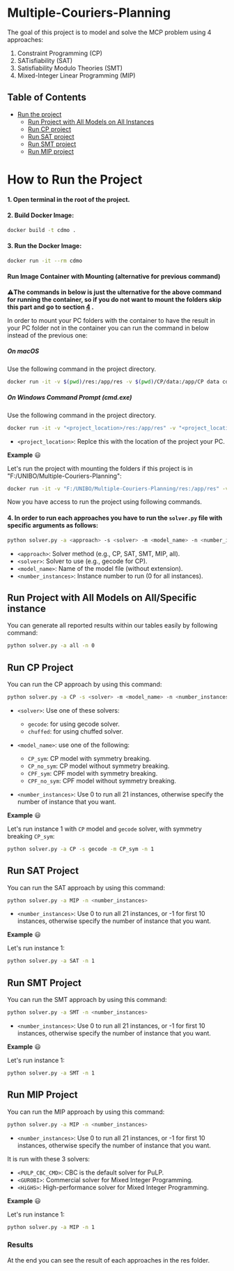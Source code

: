 # Multiple-Couriers-Planning
The goal of this project is to model and solve the MCP problem using 4 approaches:

1. Constraint Programming (CP)
2. SATisfiability (SAT)
3. Satisfiability Modulo Theories (SMT)
4. Mixed-Integer Linear Programming (MIP)

## Table of Contents
- [Run the project](#How-to-Run-the-Project)
    - [Run Project with All Models on All Instances](#run-project-with-all-models-on-all-instances)
    - [Run CP project](#run-cp-project)
    - [Run SAT project](#run-sat-project)
    - [Run SMT project](#run-smt-project)
    - [Run MIP project](#run-mip-project)

# How to Run the Project
#### 1. Open terminal in the root of the project.
#### 2. Build Docker Image:

```bash
docker build -t cdmo .
```

#### 3. Run the Docker Image:

```bash
docker run -it --rm cdmo
```
#### Run Image Container with Mounting (alternative for previous command)

⚠️**The commands in below is just the ulternative for the above command for running the container, so if you do not want to mount the folders skip this part and go to section [4](#4-in-order-to-run-each-approaches-you-have-to-run-the-solverpy-file-with-specific-arguments-as-follows)
.**

In order to mount your PC folders with the container to have the result in your PC folder not in the container you can run the command in below instead of the previous one:

##### **On macOS**

Use the following command in the project directory.

```bash
docker run -it -v $(pwd)/res:/app/res -v $(pwd)/CP/data:/app/CP data cdmo
```

##### **On Windows Command Prompt (cmd.exe)**

Use the following command in the project directory.

```bash 
docker run -it -v "<project_location>/res:/app/res" -v "<project_location>/Instances:/app/Instances" cdmo
```
- `<project_location>`: Replce this with the location of the project your PC.

**Example** 😃

Let's run the project with mounting the folders if this project is in "F:/UNIBO/Multiple-Couriers-Planning":

```bash
docker run -it -v "F:/UNIBO/Multiple-Couriers-Planning/res:/app/res" -v "F:/UNIBO/Multiple-Couriers-Planning/Instances:/app/Instances" cdmo
```

Now you have access to run the project using following commands.

#### 4. In order to run each approaches you have to run the `solver.py` file with specific arguments as follows:

```bash
python solver.py -a <approach> -s <solver> -m <model_name> -n <number_instances>
```

- `<approach>`: Solver method (e.g., CP, SAT, SMT, MIP, all).
- `<solver>`: Solver to use (e.g., gecode for CP).
- `<model_name>`: Name of the model file (without extension).
- `<number_instances>`: Instance number to run (0 for all instances).

## Run Project with All Models on All/Specific instance

You can generate all reported results within our tables easily  by following command:

```bash
python solver.py -a all -n 0
```

## Run CP Project

You can run the CP approach by using this command:
```bash
python solver.py -a CP -s <solver> -m <model_name> -n <number_instances>
```

- `<solver>`: Use one of these solvers:

    - `gecode`: for using gecode solver.
    - `chuffed`: for using chuffed solver.

- `<model_name>`: use one of the following:

    - `CP_sym`: CP model with symmetry breaking.
    - `CP_no_sym`: CP model without symmetry breaking.
    - `CPF_sym`: CPF model with symmetry breaking.
    - `CPF_no_sym`: CPF model without symmetry breaking.

- `<number_instances>`: Use 0 to run all 21 instances, otherwise specify the number of instance that you want.

**Example** 😃

Let's run instance 1 with `CP` model and `gecode` solver, with symmetry breaking `CP_sym`:
```bash
python solver.py -a CP -s gecode -m CP_sym -n 1
```

## Run SAT Project
You can run the SAT approach by using this command:
```bash
python solver.py -a MIP -n <number_instances>
```
- `<number_instances>`: Use 0 to run all 21 instances, or -1 for first 10 instances, otherwise specify the number of instance that you want.

**Example** 😃

Let's run instance 1:
```bash
python solver.py -a SAT -n 1
```
## Run SMT Project
You can run the SMT approach by using this command:
```bash
python solver.py -a SMT -n <number_instances>
```
- `<number_instances>`: Use 0 to run all 21 instances, or -1 for first 10 instances, otherwise specify the number of instance that you want.

**Example** 😃

Let's run instance 1:
```bash
python solver.py -a SMT -n 1
```

## Run MIP Project
You can run the MIP approach by using this command:
```bash
python solver.py -a MIP -n <number_instances>
```
- `<number_instances>`: Use 0 to run all 21 instances, or -1 for first 10 instances, otherwise specify the number of instance that you want.

It is run with these 3 solvers:

- `<PULP_CBC_CMD>`: CBC is the default solver for PuLP.
- `<GUROBI>`: Commercial solver for Mixed Integer Programming.
- `<HiGHS>`: High-performance solver for Mixed Integer Programming.

**Example** 😃

Let's run instance 1:
```bash
python solver.py -a MIP -n 1
```

### Results
At the end you can see the result of each approaches in the res folder.
